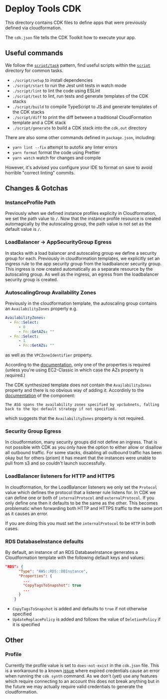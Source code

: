 # Deploy Tools CDK

This directory contains CDK files to define apps that were previously defined
via cloudformation.

The `cdk.json` file tells the CDK Toolkit how to execute your app.

## Useful commands
We follow the [`script/task`](https://github.com/github/scripts-to-rule-them-all) pattern,
find useful scripts within the [`script`](./script) directory for common tasks.

- `./script/setup` to install dependencies
- `./script/start` to run the Jest unit tests in watch mode
- `./script/lint` to lint the code using ESLint
- `./script/test` to lint, run tests and generate templates of the CDK stacks
- `./script/build` to compile TypeScript to JS and generate templates of the CDK stacks
- `./script/diff` to print the diff between a traditional CloudFormation template and a CDK stack
- `./script/generate` to build a CDK stack into the `cdk.out` directory

There are also some other commands defined in `package.json`, including:
- `yarn lint --fix` attempt to autofix any linter errors
- `yarn format` format the code using Prettier
- `yarn watch` watch for changes and compile

However, it's advised you configure your IDE to format on save to avoid horrible "correct linting" commits.

## Changes & Gotchas

### InstanceProfile Path

Previously when we defined instance profiles explicity in Cloudformation, we set the path value to `/`.
Now that the instance profile resource is created automagically by the autoscaling group,
the path value is not set as the default value is `/`.

### LoadBalancer -> AppSecurityGroup Egress

In stacks with a load balancer and autoscaling group we define a security group for each. Previously in
cloudformation templates, we explicitly set an ingress rule to the app security group from the loadbalancer
security group. This ingress is now created automatically as a separate resource by the autoscaling group.
As well as the ingress, an egress from the loadbalancer security group is created.

### AutoscalingGroup Availability Zones

Previously in the cloudformation template, the autoscaling group contains an `AvailabilityZones` property e.g.

```yaml
AvailabilityZones:
  - Fn::Select:
      - 0
      - Fn::GetAZs: ""
  - Fn::Select:
      - 1
      - Fn::GetAZs: ""
```

as well as the `VPCZoneIdentifier` property.

According to the [documentation](https://docs.aws.amazon.com/AWSCloudFormation/latest/UserGuide/aws-properties-as-group.html#cfn-as-group-availabilityzones), only one of the properties is required (unless you're using EC2-Classic in which case the AZs property is required.)

The CDK synthesized template does not contain the `AvailabilityZones` property and there is no obvious way of adding it. Accordinly to the
[documentation](https://docs.aws.amazon.com/cdk/api/latest/docs/@aws-cdk_aws-autoscaling.AutoScalingGroup.html) of the component:

```
The ASG spans the availability zones specified by vpcSubnets, falling back to the Vpc default strategy if not specified.
```

which suggests that the `AvailabilityZones` property is not required.

### Security Group Egress

In cloudformation, many security groups did not define an ingress. That is not possible with CDK as you
only have the option to either allow or disallow all outbound traffic. For some stacks, disabling
all outbound traffic has been okay but for others (prism) it has meant that the instances were unable to
pull from s3 and so couldn't launch successfully.

### LoadBalancer listeners for HTTP and HTTPS

In cloudformation, for the LoadBalancer listeners we only set the `Protocol` value which defines the
protocol that a listener rule listens for. In CDK we can define one or both of `internalProtocol` and
`externalProtocol`. If you only define one then it defaults to be the same as the other. This becomes
problematic when forwarding both HTTP and HTTPS traffic to the same port as it causes an error.

If you are doing this you must set the `internalProtocol` to be `HTTP` in both cases.

### RDS DatabaseInstance defaults

By default, an instance of an RDS DatabaseInstance generates a Cloudformation template
with the following default keys and values:

```json
"RDS": {
      "Type": "AWS::RDS::DBInstance",
      "Properties": {
        ...
        "CopyTagsToSnapshot": true
        ...
      }
    }
```

- `CopyTagsToSnapshot` is added and defaults to `true` if not otherwise specified
- `UpdateReplacePolicy` is added and follows the value of `DeletionPolicy` if it is specified

## Other

### Profile

Currently the profile value is set to `does-not-exist` in the `cdk.json` file.
This is a workaround to a known
[issue](https://github.com/aws/aws-cdk/issues/7849) where expired credentials
cause an error when running the `cdk synth` command. As we don't (yet) use any
features which require connecting to an account this does not break anything but
in the future we may actually require valid credentials to generate the
cloudformation.
